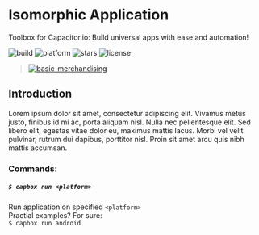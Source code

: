 # Isomorphic Application
  
Toolbox for Capacitor.io: Build universal apps with ease and automation!  

![build](https://img.shields.io/appveyor/ci/gruntjs/grunt.svg)  ![platform](https://img.shields.io/node/v/react.svg) ![stars](https://img.shields.io/amo/stars/dustman.svg) ![license](https://img.shields.io/bower/l/bootstrap.svg)  
  
> [![basic-merchandising](https://imgur.com/LNOYczf.png)](https://github.com/leopq)
  
## Introduction  
Lorem ipsum dolor sit amet, consectetur adipiscing elit. Vivamus metus justo, finibus id mi ac, porta aliquam nisl. Nulla nec pellentesque elit. Sed libero elit, egestas vitae dolor eu, maximus mattis lacus. Morbi vel velit pulvinar, rutrum dui dapibus, porttitor nisl. Proin sit amet arcu quis nibh mattis accumsan.  
  
### Commands:  
##### `$ capbox run <platform>`  
Run application on specified `<platform>`     
Practial examples? For sure:  
`$ capbox run android`  

